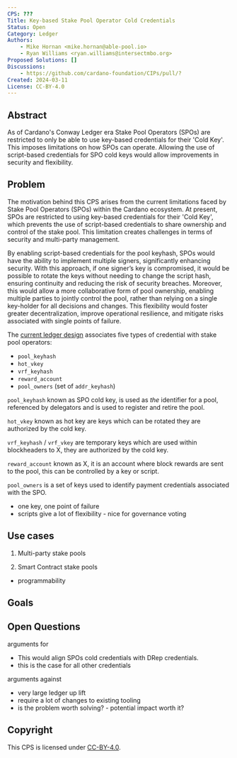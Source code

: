```yaml
---
CPS: ???
Title: Key-based Stake Pool Operator Cold Credentials
Status: Open
Category: Ledger
Authors:
    - Mike Hornan <mike.hornan@able-pool.io>
    - Ryan Williams <ryan.williams@intersectmbo.org>
Proposed Solutions: []
Discussions:
    - https://github.com/cardano-foundation/CIPs/pull/?
Created: 2024-03-11
License: CC-BY-4.0
---
```


## Abstract

As of Cardano's Conway Ledger era Stake Pool Operators (SPOs) are restricted to only be able to use key-based credentials for their 'Cold Key'.
This imposes limitations on how SPOs can operate.
Allowing the use of script-based credentials for SPO cold keys would allow improvements in security and flexibility.

## Problem

The motivation behind this CPS arises from the current limitations faced by Stake Pool Operators (SPOs) within the Cardano ecosystem.
At present, SPOs are restricted to using key-based credentials for their 'Cold Key',
which prevents the use of script-based credentials to share ownership and control of the stake pool.
This limitation creates challenges in terms of security and multi-party management.

By enabling script-based credentials for the pool keyhash, SPOs would have the ability to implement multiple signers, significantly enhancing security.
With this approach, if one signer’s key is compromised, it would be possible to rotate the keys without needing to change the script hash,
ensuring continuity and reducing the risk of security breaches.
Moreover, this would allow a more collaborative form of pool ownership, enabling multiple parties to jointly control the pool,
rather than relying on a single key-holder for all decisions and changes.
This flexibility would foster greater decentralization, improve operational resilience,
and mitigate risks associated with single points of failure.

The [current ledger design](https://github.com/IntersectMBO/cardano-ledger/blob/master/eras/conway/impl/cddl-files/conway.cddl) associates five types of credential with stake pool operators:
- `pool_keyhash`
- `hot_vkey`
- `vrf_keyhash`
- `reward_account`
- `pool_owners` (set of `addr_keyhash`)

`pool_keyhash` known as SPO cold key, is used as *the* identifier for a pool, referenced by delegators and is used to register and retire the pool.

`hot_vkey` known as hot key are keys which can be rotated they are authorized by the cold key.

`vrf_keyhash` / `vrf_vkey` are temporary keys which are used within blockheaders to X, they are authorized by the cold key.

`reward_account` known as X, it is an account where block rewards are sent to the pool, this can be controlled by a key or script.

`pool_owners` is a set of keys used to identify payment credentials associated with the SPO.

- one key, one point of failure
- scripts give a lot of flexibility - nice for governance voting


## Use cases
<!-- A concrete set of examples written from a user's perspective, describing what and why they are trying to do. When they exist, this section should give a sense of the current alternatives and highlight why they are not suitable. -->

1. Multi-party stake pools


2. Smart Contract stake pools
- programmability


## Goals
<!-- A list of goals and non-goals a project is pursuing, ranked by importance. These goals should help understand the design space for the solution and what the underlying project is ultimately trying to achieve.

Goals may also contain requirements for the project. For example, they may include anything from a deadline to a budget (in terms of complexity or time) to security concerns.

Finally, goals may also serve as evaluation metrics to assess how good a proposed solution is. -->

## Open Questions
<!-- A set of questions to which any proposed solution should find an answer. Questions should help guide solutions design by highlighting some foreseen vulnerabilities or design flaws. Solutions in the form of CIP should thereby include these questions as part of their 'Rationale' section and provide an argued answer to each. -->

<!-- OPTIONAL SECTIONS: see CIP-9999 > Specification > CPS > Structure table -->

arguments for
- This would align SPOs cold credentials with DRep credentials.
- this is the case for all other credentials

arguments against
- very large ledger up lift
- require a lot of changes to existing tooling
- is the problem worth solving? - potential impact worth it?

## Copyright

This CPS is licensed under [CC-BY-4.0](https://creativecommons.org/licenses/by/4.0/legalcode).
